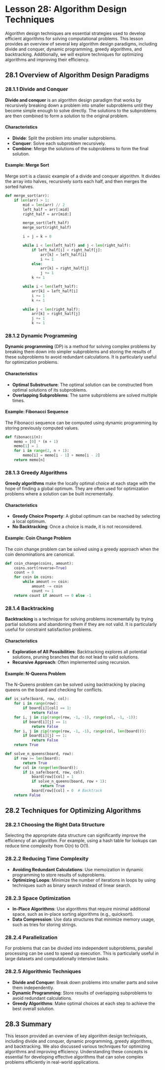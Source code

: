 # Lesson 28: Algorithm Design Techniques

Algorithm design techniques are essential strategies used to develop efficient algorithms for solving computational problems. This lesson provides an overview of several key algorithm design paradigms, including divide and conquer, dynamic programming, greedy algorithms, and backtracking. Additionally, we will explore techniques for optimizing algorithms and improving their efficiency.

## 28.1 Overview of Algorithm Design Paradigms

### 28.1.1 Divide and Conquer
**Divide and conquer** is an algorithm design paradigm that works by recursively breaking down a problem into smaller subproblems until they become simple enough to solve directly. The solutions to the subproblems are then combined to form a solution to the original problem.

#### Characteristics
- **Divide**: Split the problem into smaller subproblems.
- **Conquer**: Solve each subproblem recursively.
- **Combine**: Merge the solutions of the subproblems to form the final solution.

#### Example: Merge Sort
Merge sort is a classic example of a divide and conquer algorithm. It divides the array into halves, recursively sorts each half, and then merges the sorted halves.

```python
def merge_sort(arr):
    if len(arr) > 1:
        mid = len(arr) // 2
        left_half = arr[:mid]
        right_half = arr[mid:]

        merge_sort(left_half)
        merge_sort(right_half)

        i = j = k = 0

        while i < len(left_half) and j < len(right_half):
            if left_half[i] < right_half[j]:
                arr[k] = left_half[i]
                i += 1
            else:
                arr[k] = right_half[j]
                j += 1
            k += 1

        while i < len(left_half):
            arr[k] = left_half[i]
            i += 1
            k += 1

        while j < len(right_half):
            arr[k] = right_half[j]
            j += 1
            k += 1
```

### 28.1.2 Dynamic Programming
**Dynamic programming** (DP) is a method for solving complex problems by breaking them down into simpler subproblems and storing the results of these subproblems to avoid redundant calculations. It is particularly useful for optimization problems.

#### Characteristics
- **Optimal Substructure**: The optimal solution can be constructed from optimal solutions of its subproblems.
- **Overlapping Subproblems**: The same subproblems are solved multiple times.

#### Example: Fibonacci Sequence
The Fibonacci sequence can be computed using dynamic programming by storing previously computed values.

```python
def fibonacci(n):
    memo = [0] * (n + 1)
    memo[1] = 1
    for i in range(2, n + 1):
        memo[i] = memo[i - 1] + memo[i - 2]
    return memo[n]
```

### 28.1.3 Greedy Algorithms
**Greedy algorithms** make the locally optimal choice at each stage with the hope of finding a global optimum. They are often used for optimization problems where a solution can be built incrementally.

#### Characteristics
- **Greedy Choice Property**: A global optimum can be reached by selecting a local optimum.
- **No Backtracking**: Once a choice is made, it is not reconsidered.

#### Example: Coin Change Problem
The coin change problem can be solved using a greedy approach when the coin denominations are canonical.

```python
def coin_change(coins, amount):
    coins.sort(reverse=True)
    count = 0
    for coin in coins:
        while amount >= coin:
            amount -= coin
            count += 1
    return count if amount == 0 else -1
```

### 28.1.4 Backtracking
**Backtracking** is a technique for solving problems incrementally by trying partial solutions and abandoning them if they are not valid. It is particularly useful for constraint satisfaction problems.

#### Characteristics
- **Exploration of All Possibilities**: Backtracking explores all potential solutions, pruning branches that do not lead to valid solutions.
- **Recursive Approach**: Often implemented using recursion.

#### Example: N-Queens Problem
The N-Queens problem can be solved using backtracking by placing queens on the board and checking for conflicts.

```python
def is_safe(board, row, col):
    for i in range(row):
        if board[i][col] == 1:
            return False
    for i, j in zip(range(row, -1, -1), range(col, -1, -1)):
        if board[i][j] == 1:
            return False
    for i, j in zip(range(row, -1, -1), range(col, len(board))):
        if board[i][j] == 1:
            return False
    return True

def solve_n_queens(board, row):
    if row >= len(board):
        return True
    for col in range(len(board)):
        if is_safe(board, row, col):
            board[row][col] = 1
            if solve_n_queens(board, row + 1):
                return True
            board[row][col] = 0  # Backtrack
    return False
```

## 28.2 Techniques for Optimizing Algorithms

### 28.2.1 Choosing the Right Data Structure
Selecting the appropriate data structure can significantly improve the efficiency of an algorithm. For example, using a hash table for lookups can reduce time complexity from O(n) to O(1).

### 28.2.2 Reducing Time Complexity
- **Avoiding Redundant Calculations**: Use memoization in dynamic programming to store results of subproblems.
- **Optimizing Loops**: Minimize the number of iterations in loops by using techniques such as binary search instead of linear search.

### 28.2.3 Space Optimization
- **In-Place Algorithms**: Use algorithms that require minimal additional space, such as in-place sorting algorithms (e.g., quicksort).
- **Data Compression**: Use data structures that minimize memory usage, such as tries for storing strings.

### 28.2.4 Parallelization
For problems that can be divided into independent subproblems, parallel processing can be used to speed up execution. This is particularly useful in large datasets and computationally intensive tasks.

### 28.2.5 Algorithmic Techniques
- **Divide and Conquer**: Break down problems into smaller parts and solve them independently.
- **Dynamic Programming**: Store results of overlapping subproblems to avoid redundant calculations.
- **Greedy Algorithms**: Make optimal choices at each step to achieve the best overall solution.

## 28.3 Summary

This lesson provided an overview of key algorithm design techniques, including divide and conquer, dynamic programming, greedy algorithms, and backtracking. We also discussed various techniques for optimizing algorithms and improving efficiency. Understanding these concepts is essential for developing effective algorithms that can solve complex problems efficiently in real-world applications.